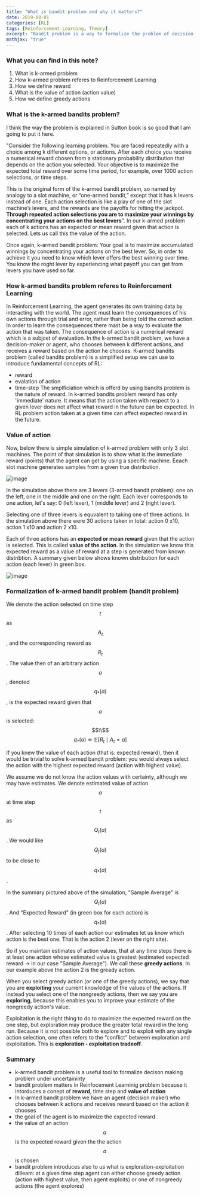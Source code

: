 ```yaml
---
title: "What is bandit problem and why it matters?"
date: 2019-08-01
categories: [RL]
tags: [Reinforcement Learning, Theory]
excerpt: "Bandit problem is a way to formalize the problem of decision making under uncertainity"
mathjax: "true"
---
```


### What you can find in this note?
1. What is k-armed problem
2. How k-armed problem referes to Reinforcement Learning 
3. How we define reward
4. What is the value of action (action value)
5. How we define greedy actions

### What is the k-armed bandits problem?
I think the way the problem is explained in Sutton book is so good that I am going to put it here. 

"Consider the following learning problem. You are faced repeatedly with a choice among k different options, or actions. After each choice you receive a numerical reward chosen from a stationary probability distribution that depends on the action you selected. Your objective is to maximize the expected total reward over some time period, for example, over 1000 action selections, or time steps.

This is the original form of the k-armed bandit problem, so named by analogy to a slot
machine, or “one-armed bandit,” except that it has k levers instead of one. Each action
selection is like a play of one of the slot machine’s levers, and the rewards are the payoffs
for hitting the jackpot. **Through repeated action selections you are to maximize your
winnings by concentrating your actions on the best levers**". In our k-armed problem each of k actions has an expected or mean reward given that action is selected. Lets us call this the value of the action. 

Once again, k-armed bandit problem:
Your goal is to maximize accumulated winnings by concentrating your actions on the best lever.
So, in order to achieve it you need to know which lever offers the best winning over time. You know the roght lever by experiencing what payoff you can get from levers you have used so far.

### How k-armed bandits problem referes to Reinforcement Learning 
In Reinforcement Learning, the agent generates its own training data by interacting with the world. The agent must learn the consequences of his own actions through trial and error, rather than being told the correct action. In order to learn the consequences there mast be a way to evaluate the action that was taken. The consequence of action is a numerical reward which is a subjcet of evaluation. 
In the k-armed bandit problem, we have a decision-maker or agent, who chooses between k different actions, and receives a reward based on the action he chooses. K-armed bandits problem (called bandits problem) is a simplified setup we can use to introduce fundamental concepts of RL:
 - reward
 - evalation of action
 - time-step
The smplficiation which is offerd by using bandits problem is the nature of reward. In k-armed bandits problem reward has only 'immediate' nature. It means that the action taken with respect to a given lever does not affect what reward in the future can be expected. In RL problem action taken at a given time can affect expected reward in the future. 

### Value of action
Now, below there is simple simulation of k-armed problem with only 3 slot machines. The point of that simulation is to show what is the immediate reward (points) that the agent can get by using a specific machine. Eeach slot machine generates samples from a given true distribution. 

![image](/images/k-armed-show.gif)

In the simulation above there are 3 levers (3-armed bandit problem): one on the left, one in the middle and one on the right. Each lever corresponds to one action, let's say: 0 (left lever), 1 (middle lever) and 2 (right lever).

Selecting one of three levers is equvalent to taking one of three actions. In the simulation above there were 30 actions taken in total: action 0 x10, action 1 x10 and action 2 x10.

Each of three actions has an **expected or mean reward** given that the action is selected. This is called **value of the action**. In the simulation we know this expected reward as a value of reward at a step is generated from known distribtion. A summary given below shows known distribution for each action (each lever) in green box.

![image](/images/k-armed-show-summary.png)

### Formalization of k-armed bandit problem (bandit problem)

We denote the action selected on time step $$t$$ as $$A_t$$, and the corresponding reward as $$R_t$$. The value then of an arbitrary action $$a$$, denoted $$q_*(a)$$, is the expected reward given that $$a$$ is selected:
$$\\$$
$$ q_*(a) \doteq \mathbb{E}[R_t \mid A_t = a ] $$

If you knew the value of each action (that is: expected reward), then it would be trivial to solve k-armed bandit problem: you would always select the action with the highest expected reward (action with highest value).

We assume we do not know the action values with certainty, although we may have estimates. We denote estimated value of action $$a$$ at time step $$t$$ as $$Q_t(a)$$. We would like $$Q_t(a)$$ to be close to $$q_*(a)$$.

In the summary pictured above of the simulation, "Sample Average" is $$Q_t(a)$$. And "Expected Reward" (in green box for each action) is $$q_*(a)$$. After selecting 10 times of each action our estimates let us know which action is the best one. That is the action 2 (lever on the right site).

So if you maintain estimates of action values, that at any time steps there is at least one action whose estimated value is greatest (estimated expected reward -> in our case "Sample Average"). We call these **greedy actions**. In our example above the action 2 is the gready action.

When you select greedy action (or one of the greedy actions), we say that you are **exploiting** your current knowledge of the values of the actions. If instead you select one of the nongreedy actions, then we say you are **exploring**, because this enables you to improve your estimate of the nongreedy action's value. 

Exploitation is the right thing to do to maximize the expected reward on the one step, but exploration may produce the greater total reward in the long run. Because it is not possible both to explore and to exploit with any single action selection, one often refers to the “conflict” between exploration and exploitation. This is **exploration - exploitation tradeoff**.

### Summary

 * k-armed bandit problem is a useful tool to formalize decison making problem under uncertaininty
 * bandit problem matters in Reinfocement Learninig problem because it intorduces a conept of **reward**, time step and **value of action** 
 * In k-armed bandit problem we have an agent (decision maker) who chooses between k actions and receives reward based on the action it chooses 
 * the goal of the agent is to maximize the expected reward 
 * the value of an action $$a$$ is the expected reward given the the action $$a$$ is chosen
 * bandit problem introduces also to us what is exploration-exploitation dilleam: at a given time step agent can either choose greedy action (action with highest value, then agent exploits) or one of nongreedy actions (the agent explores)


